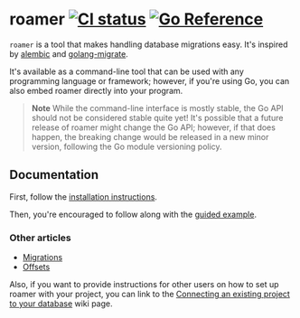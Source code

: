 # roamer [![CI status](https://github.com/thatoddmailbox/roamer/workflows/CI/badge.svg)](https://github.com/thatoddmailbox/roamer/actions) [![Go Reference](https://pkg.go.dev/badge/github.com/thatoddmailbox/roamer.svg)](https://pkg.go.dev/github.com/thatoddmailbox/roamer)

`roamer` is a tool that makes handling database migrations easy. It's inspired by [alembic](https://alembic.sqlalchemy.org) and [golang-migrate](https://github.com/golang-migrate/migrate).

It's available as a command-line tool that can be used with any programming language or framework; however, if you're using Go, you can also embed roamer directly into your program.

> **Note** While the command-line interface is mostly stable, the Go API should not be considered stable quite yet! It's possible that a future release of roamer might change the Go API; however, if that does happen, the breaking change would be released in a new minor version, following the Go module versioning policy.

## Documentation
First, follow the [installation instructions](https://github.com/thatoddmailbox/roamer/wiki/Installation).

Then, you're encouraged to follow along with the [guided example](https://github.com/thatoddmailbox/roamer/wiki/A-guided-example).

### Other articles
* [Migrations](https://github.com/thatoddmailbox/roamer/wiki/Migrations)
* [Offsets](https://github.com/thatoddmailbox/roamer/wiki/Offsets)

Also, if you want to provide instructions for other users on how to set up roamer with your project, you can link to the [Connecting an existing project to your database](https://github.com/thatoddmailbox/roamer/wiki/Connecting-an-existing-project-to-your-database) wiki page.